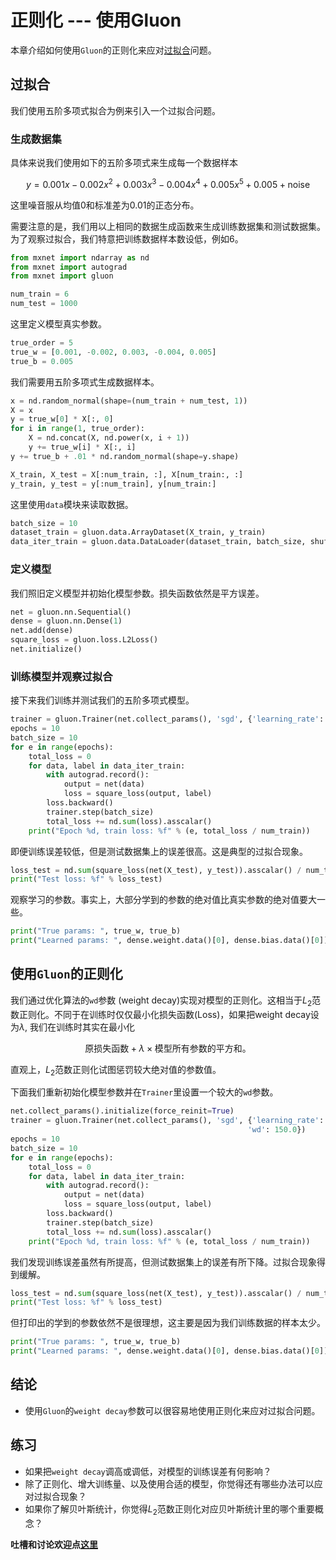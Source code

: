# 正则化 --- 使用Gluon

本章介绍如何使用``Gluon``的正则化来应对[过拟合](/Users/astonz/WorkDocs/Programs/git_repo/gluon-tutorials-zh/chapter01_crashcourse/underfit-overfit.md)问题。

## 过拟合

我们使用五阶多项式拟合为例来引入一个过拟合问题。

### 生成数据集

具体来说我们使用如下的五阶多项式来生成每一个数据样本

$$y = 0.001x - 0.002x^2 + 0.003x^3 -0.004x^4 + 0.005x^5 + 0.005 +  \text{noise}$$

这里噪音服从均值0和标准差为0.01的正态分布。

需要注意的是，我们用以上相同的数据生成函数来生成训练数据集和测试数据集。为了观察过拟合，我们特意把训练数据样本数设低，例如6。


```python
from mxnet import ndarray as nd
from mxnet import autograd
from mxnet import gluon

num_train = 6
num_test = 1000
```

这里定义模型真实参数。


```python
true_order = 5
true_w = [0.001, -0.002, 0.003, -0.004, 0.005]
true_b = 0.005
```

我们需要用五阶多项式生成数据样本。


```python
x = nd.random_normal(shape=(num_train + num_test, 1))
X = x
y = true_w[0] * X[:, 0]
for i in range(1, true_order):
    X = nd.concat(X, nd.power(x, i + 1))
    y += true_w[i] * X[:, i]
y += true_b + .01 * nd.random_normal(shape=y.shape)

X_train, X_test = X[:num_train, :], X[num_train:, :]
y_train, y_test = y[:num_train], y[num_train:]
```

这里使用`data`模块来读取数据。


```python
batch_size = 10
dataset_train = gluon.data.ArrayDataset(X_train, y_train)
data_iter_train = gluon.data.DataLoader(dataset_train, batch_size, shuffle=True)
```

### 定义模型

我们照旧定义模型并初始化模型参数。损失函数依然是平方误差。


```python
net = gluon.nn.Sequential()
dense = gluon.nn.Dense(1)
net.add(dense)
square_loss = gluon.loss.L2Loss()
net.initialize()
```

### 训练模型并观察过拟合

接下来我们训练并测试我们的五阶多项式模型。


```python
trainer = gluon.Trainer(net.collect_params(), 'sgd', {'learning_rate': 0.004})
epochs = 10
batch_size = 10
for e in range(epochs):
    total_loss = 0
    for data, label in data_iter_train:
        with autograd.record():
            output = net(data)
            loss = square_loss(output, label)
        loss.backward()
        trainer.step(batch_size)
        total_loss += nd.sum(loss).asscalar()
    print("Epoch %d, train loss: %f" % (e, total_loss / num_train))
```

即便训练误差较低，但是测试数据集上的误差很高。这是典型的过拟合现象。


```python
loss_test = nd.sum(square_loss(net(X_test), y_test)).asscalar() / num_test
print("Test loss: %f" % loss_test)
```

观察学习的参数。事实上，大部分学到的参数的绝对值比真实参数的绝对值要大一些。


```python
print("True params: ", true_w, true_b)
print("Learned params: ", dense.weight.data()[0], dense.bias.data()[0])
```

## 使用``Gluon``的正则化

我们通过优化算法的``wd``参数 (weight decay)实现对模型的正则化。这相当于$L_2$范数正则化。不同于在训练时仅仅最小化损失函数(Loss)，如果把weight decay设为$\lambda$, 我们在训练时其实在最小化

$$\text{原损失函数} + \lambda \times \text{模型所有参数的平方和}。$$

直观上，$L_2$范数正则化试图惩罚较大绝对值的参数值。

下面我们重新初始化模型参数并在`Trainer`里设置一个较大的`wd`参数。


```python
net.collect_params().initialize(force_reinit=True)
trainer = gluon.Trainer(net.collect_params(), 'sgd', {'learning_rate': 0.004,
                                                     'wd': 150.0})
epochs = 10
batch_size = 10
for e in range(epochs):
    total_loss = 0
    for data, label in data_iter_train:
        with autograd.record():
            output = net(data)
            loss = square_loss(output, label)
        loss.backward()
        trainer.step(batch_size)
        total_loss += nd.sum(loss).asscalar()
    print("Epoch %d, train loss: %f" % (e, total_loss / num_train))
```

我们发现训练误差虽然有所提高，但测试数据集上的误差有所下降。过拟合现象得到缓解。


```python
loss_test = nd.sum(square_loss(net(X_test), y_test)).asscalar() / num_test
print("Test loss: %f" % loss_test)
```

但打印出的学到的参数依然不是很理想，这主要是因为我们训练数据的样本太少。


```python
print("True params: ", true_w, true_b)
print("Learned params: ", dense.weight.data()[0], dense.bias.data()[0])
```

## 结论

* 使用``Gluon``的`weight decay`参数可以很容易地使用正则化来应对过拟合问题。

## 练习

* 如果把`weight decay`调高或调低，对模型的训练误差有何影响？
* 除了正则化、增大训练量、以及使用合适的模型，你觉得还有哪些办法可以应对过拟合现象？
* 如果你了解贝叶斯统计，你觉得$L_2$范数正则化对应贝叶斯统计里的哪个重要概念？


**吐槽和讨论欢迎点[这里](https://discuss.gluon.ai/t/topic/743)**
